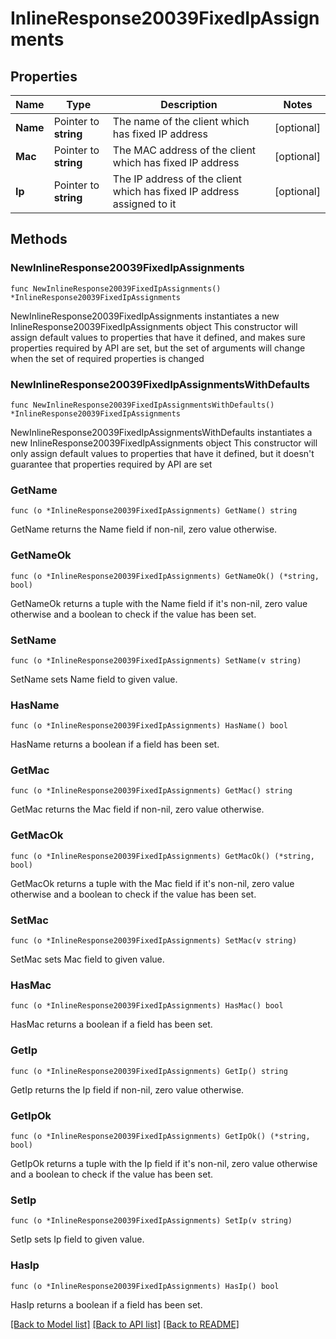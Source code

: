 # InlineResponse20039FixedIpAssignments

## Properties

Name | Type | Description | Notes
------------ | ------------- | ------------- | -------------
**Name** | Pointer to **string** | The name of the client which has fixed IP address | [optional] 
**Mac** | Pointer to **string** | The MAC address of the client which has fixed IP address | [optional] 
**Ip** | Pointer to **string** | The IP address of the client which has fixed IP address assigned to it | [optional] 

## Methods

### NewInlineResponse20039FixedIpAssignments

`func NewInlineResponse20039FixedIpAssignments() *InlineResponse20039FixedIpAssignments`

NewInlineResponse20039FixedIpAssignments instantiates a new InlineResponse20039FixedIpAssignments object
This constructor will assign default values to properties that have it defined,
and makes sure properties required by API are set, but the set of arguments
will change when the set of required properties is changed

### NewInlineResponse20039FixedIpAssignmentsWithDefaults

`func NewInlineResponse20039FixedIpAssignmentsWithDefaults() *InlineResponse20039FixedIpAssignments`

NewInlineResponse20039FixedIpAssignmentsWithDefaults instantiates a new InlineResponse20039FixedIpAssignments object
This constructor will only assign default values to properties that have it defined,
but it doesn't guarantee that properties required by API are set

### GetName

`func (o *InlineResponse20039FixedIpAssignments) GetName() string`

GetName returns the Name field if non-nil, zero value otherwise.

### GetNameOk

`func (o *InlineResponse20039FixedIpAssignments) GetNameOk() (*string, bool)`

GetNameOk returns a tuple with the Name field if it's non-nil, zero value otherwise
and a boolean to check if the value has been set.

### SetName

`func (o *InlineResponse20039FixedIpAssignments) SetName(v string)`

SetName sets Name field to given value.

### HasName

`func (o *InlineResponse20039FixedIpAssignments) HasName() bool`

HasName returns a boolean if a field has been set.

### GetMac

`func (o *InlineResponse20039FixedIpAssignments) GetMac() string`

GetMac returns the Mac field if non-nil, zero value otherwise.

### GetMacOk

`func (o *InlineResponse20039FixedIpAssignments) GetMacOk() (*string, bool)`

GetMacOk returns a tuple with the Mac field if it's non-nil, zero value otherwise
and a boolean to check if the value has been set.

### SetMac

`func (o *InlineResponse20039FixedIpAssignments) SetMac(v string)`

SetMac sets Mac field to given value.

### HasMac

`func (o *InlineResponse20039FixedIpAssignments) HasMac() bool`

HasMac returns a boolean if a field has been set.

### GetIp

`func (o *InlineResponse20039FixedIpAssignments) GetIp() string`

GetIp returns the Ip field if non-nil, zero value otherwise.

### GetIpOk

`func (o *InlineResponse20039FixedIpAssignments) GetIpOk() (*string, bool)`

GetIpOk returns a tuple with the Ip field if it's non-nil, zero value otherwise
and a boolean to check if the value has been set.

### SetIp

`func (o *InlineResponse20039FixedIpAssignments) SetIp(v string)`

SetIp sets Ip field to given value.

### HasIp

`func (o *InlineResponse20039FixedIpAssignments) HasIp() bool`

HasIp returns a boolean if a field has been set.


[[Back to Model list]](../README.md#documentation-for-models) [[Back to API list]](../README.md#documentation-for-api-endpoints) [[Back to README]](../README.md)


